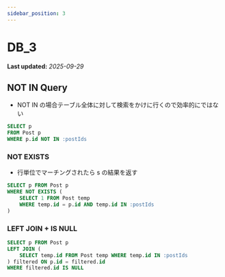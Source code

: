 ```yaml
---
sidebar_position: 3
---
```


# DB_3

**Last updated:** _2025-09-29_

## NOT IN Query

- NOT IN の場合テーブル全体に対して検索をかけに行くので効率的にではない

```sql
SELECT p
FROM Post p
WHERE p.id NOT IN :postIds
```

### NOT EXISTS

- 行単位でマーチングされたら s の結果を返す

```sql
SELECT p FROM Post p
WHERE NOT EXISTS (
    SELECT 1 FROM Post temp
    WHERE temp.id = p.id AND temp.id IN :postIds
)
```

### LEFT JOIN + IS NULL

```sql
SELECT p FROM Post p
LEFT JOIN (
    SELECT temp.id FROM Post temp WHERE temp.id IN :postIds
) filtered ON p.id = filtered.id
WHERE filtered.id IS NULL
```
